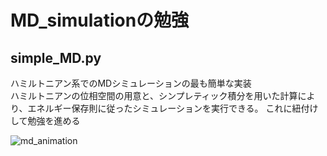 # MD_simulationの勉強

## simple_MD.py
ハミルトニアン系でのMDシミュレーションの最も簡単な実装  
ハミルトニアンの位相空間の用意と、シンプレティック積分を用いた計算により、エネルギー保存則に従ったシミュレーションを実行できる。
これに紐付けして勉強を進める

![md_animation](https://github.com/user-attachments/assets/8e12e37b-71f0-48e0-885d-ef6caabcdfbf)
